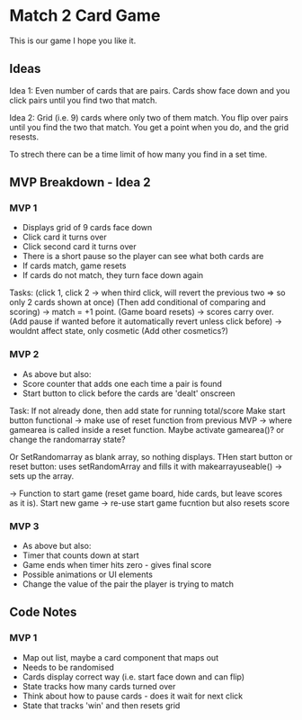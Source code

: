 # Match 2 Card Game

This is our game I hope you like it.

## Ideas

Idea 1: Even number of cards that are pairs. Cards show face down and you click pairs until you find two that match.

Idea 2: Grid (i.e. 9) cards where only two of them match. You flip over pairs until you find the two that match. You get a point when you do, and the grid resests.

To strech there can be a time limit of how many you find in a set time.

## MVP Breakdown - Idea 2

### MVP 1

- Displays grid of 9 cards face down
- Click card it turns over
- Click second card it turns over
- There is a short pause so the player can see what both cards are
- If cards match, game resets
- If cards do not match, they turn face down again

Tasks:
(click 1, click 2 -> when third click, will revert the previous two => so only 2 cards shown at once)
(Then add conditional of comparing and scoring) -> match = +1 point.
(Game board resets) -> scores carry over.
(Add pause if wanted before it automatically revert unless click before) -> wouldnt affect state, only cosmetic
(Add other cosmetics?)

### MVP 2

- As above but also:
- Score counter that adds one each time a pair is found
- Start button to click before the cards are 'dealt' onscreen

Task:
If not already done, then add state for running total/score
Make start button functional -> make use of reset function from previous MVP -> where gamearea is called inside a reset function. Maybe activate gamearea()? or change the randomarray state?

Or
SetRandomarray as blank array, so nothing displays. THen start button or reset button:
uses setRandomArray and fills it with makearrayuseable() -> sets up the array.

-> Function to start game (reset game board, hide cards, but leave scores as it is). Start new game -> re-use start game fucntion but also resets score

### MVP 3

- As above but also:
- Timer that counts down at start
- Game ends when timer hits zero - gives final score
- Possible animations or UI elements
- Change the value of the pair the player is trying to match

## Code Notes

### MVP 1

- Map out list, maybe a card component that maps out
- Needs to be randomised
- Cards display correct way (i.e. start face down and can flip)
- State tracks how many cards turned over
- Think about how to pause cards - does it wait for next click
- State that tracks 'win' and then resets grid
